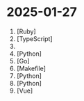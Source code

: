 # 2025-01-27

1. [](https://github.comundefined "The OS for your personal finances") [Ruby]
2. [](https://github.comundefined "The open source Cursor for Designers. Design directly in your live React app and publish your changes to code.") [TypeScript]
3. [](https://github.comundefined "") 
4. [](https://github.comundefined "DeepSeek Coder: Let the Code Write Itself") [Python]
5. [](https://github.comundefined "Get up and running with Llama 3.3, Phi 4, Gemma 2, and other large language models.") [Go]
6. [](https://github.comundefined "DeepSeek LLM: Let there be answers") [Makefile]
7. [](https://github.comundefined "Composable building blocks to build Llama Apps") [Python]
8. [](https://github.comundefined "Convert PDF to markdown + JSON quickly with high accuracy") [Python]
9. [](https://github.comundefined "Collection of handy online tools for developers, with great UX.") [Vue]
